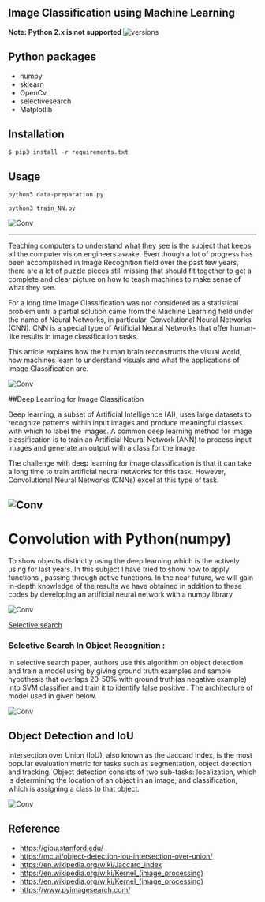 ## Image Classification using Machine Learning
**Note: Python 2.x is not supported**
<img src="https://camo.githubusercontent.com/ba2171fe9ab58bba2f169b740c35c26bd3cb4241/68747470733a2f2f696d672e736869656c64732e696f2f707970692f707976657273696f6e732f70796261646765732e737667" alt="versions" data-canonical-src="https://img.shields.io/pypi/pyversions/pybadges.svg" style="max-width:100%;">

## Python packages
* numpy
* sklearn
* OpenCv
* selectivesearch
* Matplotlib






## Installation ##
>
    
    $ pip3 install -r requirements.txt



## Usage
  


```python3 data-preparation.py```  

```python3 train_NN.py```  

![Conv](test/Figure_1.png)

-----------------------------------------------------------------------------------------------------------------------------
Teaching computers to understand what they see is the subject that keeps all the computer vision engineers awake. Even though a lot of progress has been accomplished in Image Recognition field over the past few years, there are a lot of puzzle pieces still missing that should fit together to get a complete and clear picture on how to teach machines to make sense of what they see.

For a long time Image Classification was not considered as a statistical problem until a partial solution came from the Machine Learning field under the name of Neural Networks, in particular, Convolutional Neural Networks (CNN). CNN is a special type of Artificial Neural Networks that offer human-like results in image classification tasks.

This article explains how the human brain reconstructs the visual world, how machines learn to understand visuals and what the applications of Image Classification are.

![Conv](test/albert.png)

##Deep Learning for Image Classification

Deep learning, a subset of Artificial Intelligence (AI), uses large datasets to recognize patterns within input images and produce meaningful classes with which to label the images. A common deep learning method for image classification is to train an Artificial Neural Network (ANN) to process input images and generate an output with a class for the image.

The challenge with deep learning for image classification is that it can take a long time to train artificial neural networks for this task. However, Convolutional Neural Networks (CNNs) excel at this type of task.

![Conv](test/deep.png)
-----------------------------------------------------------------

# Convolution with Python(numpy)


To show objects distinctly using the deep learning which is the actively using for last years. In this subject I have tried to show how to apply functions , passing through active functions. In the near future, we will gain in-depth knowledge of the results we have obtained in addition to these codes by developing an artificial neural network with a numpy library

![Conv](test/f.gif)


[Selective search](http://www.huppelen.nl/publications/selectiveSearchDraft.pdf)

### Selective Search In Object Recognition :

In selective search paper, authors use this algorithm on object detection and train a model using by giving ground truth examples and sample hypothesis that overlaps 20-50% with ground truth(as negative example) into SVM classifier and train it to identify false positive . The architecture of model used in given below.


![Conv](test/sel.png)

## Object Detection and IoU

Intersection over Union (IoU), also known as the Jaccard index, is the most popular evaluation metric for tasks such as segmentation, object detection and tracking. Object detection consists of two sub-tasks: localization, which is determining the location of an object in an image, and classification, which is assigning a class to that object. 

![Conv](test/iou.jpg)

## Reference
* https://giou.stanford.edu/
* https://mc.ai/object-detection-iou-intersection-over-union/
* https://en.wikipedia.org/wiki/Jaccard_index
* https://en.wikipedia.org/wiki/Kernel_(image_processing)
* https://en.wikipedia.org/wiki/Kernel_(image_processing)
* https://www.pyimagesearch.com/
